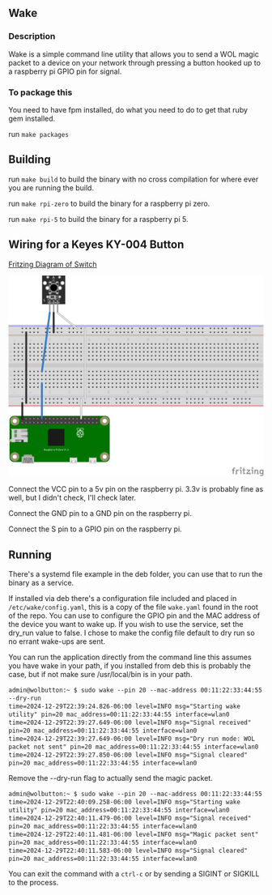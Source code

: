 ## Wake

### Description
Wake is a simple command line utility that allows you to send a WOL magic packet to a device on your network through
pressing a button hooked up to a raspberry pi GPIO pin for signal.

### To package this

You need to have fpm installed, do what you need to do to get that ruby gem installed.

run `make packages`

## Building

run `make build` to build the binary with no cross compilation for where ever you are running the build.

run `make rpi-zero` to build the binary for a raspberry pi zero.

run `make rpi-5` to build the binary for a raspberry pi 5.

## Wiring for a Keyes KY-004 Button

[Fritzing Diagram of Switch](https://arduinomodules.info/download/ky-004-key-switch-module-zip-file/)

![A diagram showing a possible wiring layout for connecting a Raspberry Pi Zero to a breadboard, and connecting the switch through the breadboard.](./assets/fritzing-wiring-ky-004.svg "Fritzing wiring diagram of Keyes KY-004 switch to Raspberry Pi Zero")


Connect the VCC pin to a 5v pin on the raspberry pi. 3.3v is probably fine as well, but I didn't check, I'll check later.

Connect the GND pin to a GND pin on the raspberry pi.

Connect the S pin to a GPIO pin on the raspberry pi.

## Running
There's a systemd file example in the deb folder, you can use that to run the binary as a service.

If installed via deb there's a configuration file included and placed in `/etc/wake/config.yaml`, this is a copy of the 
file `wake.yaml` found in the root of the repo. You can use to configure the GPIO pin and the MAC address of the device 
you want to wake up. If you wish to use the service, set the dry_run value to false. I chose to make the config file 
default to dry run so no errant wake-ups are sent.

You can run the application directly from the command line this assumes you have wake in your path, if you installed from deb
this is probably the case, but if not make sure /usr/local/bin is in your path.

```console
admin@wolbutton:~ $ sudo wake --pin 20 --mac-address 00:11:22:33:44:55 --dry-run
time=2024-12-29T22:39:24.826-06:00 level=INFO msg="Starting wake utility" pin=20 mac_address=00:11:22:33:44:55 interface=wlan0
time=2024-12-29T22:39:27.649-06:00 level=INFO msg="Signal received" pin=20 mac_address=00:11:22:33:44:55 interface=wlan0
time=2024-12-29T22:39:27.649-06:00 level=INFO msg="Dry run mode: WOL packet not sent" pin=20 mac_address=00:11:22:33:44:55 interface=wlan0
time=2024-12-29T22:39:27.850-06:00 level=INFO msg="Signal cleared" pin=20 mac_address=00:11:22:33:44:55 interface=wlan0
```

Remove the --dry-run flag to actually send the magic packet.
```console
admin@wolbutton:~ $ sudo wake --pin 20 --mac-address 00:11:22:33:44:55
time=2024-12-29T22:40:09.258-06:00 level=INFO msg="Starting wake utility" pin=20 mac_address=00:11:22:33:44:55 interface=wlan0
time=2024-12-29T22:40:11.479-06:00 level=INFO msg="Signal received" pin=20 mac_address=00:11:22:33:44:55 interface=wlan0
time=2024-12-29T22:40:11.481-06:00 level=INFO msg="Magic packet sent" pin=20 mac_address=00:11:22:33:44:55 interface=wlan0
time=2024-12-29T22:40:11.583-06:00 level=INFO msg="Signal cleared" pin=20 mac_address=00:11:22:33:44:55 interface=wlan0
```

You can exit the command with a `ctrl-c` or by sending a SIGINT or SIGKILL to the process.





